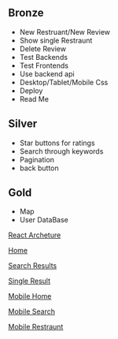 ## Bronze
- New Restruant/New Review
- Show single Restraunt
- Delete Review
- Test Backends
- Test Frontends
- Use backend api
- Desktop/Tablet/Mobile Css
- Deploy
- Read Me
## Silver
- Star buttons for ratings
- Search through keywords
- Pagination
- back button
## Gold
- Map
- User DataBase


[React Archeture](https://docs.google.com/drawings/d/1y44My8sYMl_bfwqnF1y1vTg7l16OhztRk_ygJ82LT8Q/edit?usp=sharing)

[Home](https://res.cloudinary.com/dt5zs08ue/image/upload/v1579904750/Yelp%20mock/Home.jpg)

[Search Results](https://res.cloudinary.com/dt5zs08ue/image/upload/v1579904800/Yelp%20mock/SearchResults.jpg)

[Single Result](https://res.cloudinary.com/dt5zs08ue/image/upload/v1579904863/Yelp%20mock/Results.jpg)

[Mobile Home](https://res.cloudinary.com/dt5zs08ue/image/upload/v1579904957/Yelp%20mock/MobileHome.jpg)

[Mobile Search](https://res.cloudinary.com/dt5zs08ue/image/upload/v1579905009/Yelp%20mock/MobileSearch.jpg)

[Mobile Restraunt](https://res.cloudinary.com/dt5zs08ue/image/upload/v1579905072/Yelp%20mock/MobileResults.jpg)